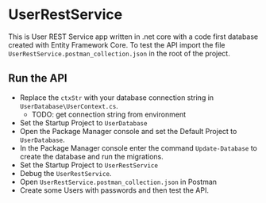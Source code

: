# UserRestService

This is User REST Service app written in .net core with a code first database created with Entity Framework Core. To test the API import the file `UserRestService.postman_collection.json` in the root of the project.

## Run the API

* Replace the `ctxStr` with your database connection string in `UserDatabase\UserContext.cs`.
  * TODO: get connection string from environment
* Set the Startup Project to `UserDatabase`
* Open the Package Manager console and set the Default Project to `UserDatabase`.
* In the Package Manager console enter the command `Update-Database` to create the database and run the migrations.
* Set the Startup Project to `UserRestService`
* Debug the `UserRestService`.
* Open `UserRestService.postman_collection.json` in Postman
* Create some Users with passwords and then test the API.